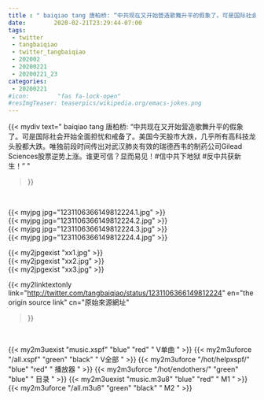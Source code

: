 ```yaml
---
title : " baiqiao tang 唐柏桥: “中共现在又开始营造歌舞升平的假象了。可是国际社会开始全面担忧和戒备了。美国今天股市大跌，几乎所有高科技龙头股都大跌。唯独前段时间传出对武汉肺炎有效的瑞德西韦的制药公司Gilead Sciences股票逆势上涨。谁更可信？显而易见！#信中共下地狱 #反中共获新生！”  "
date:        2020-02-21T23:29:44-07:00
tags:
 - twitter
 - tangbaiqiao
 - twitter_tangbaiqiao
 - 202002
 - 20200221
 - 20200221_23
categories:
 - 20200221
#icon:        "fas fa-lock-open"
#resImgTeaser: teaserpics/wikipedia.org/emacs-jokes.png
---
```


{{< mydiv text=" baiqiao tang 唐柏桥: “中共现在又开始营造歌舞升平的假象了。可是国际社会开始全面担忧和戒备了。美国今天股市大跌，几乎所有高科技龙头股都大跌。唯独前段时间传出对武汉肺炎有效的瑞德西韦的制药公司Gilead Sciences股票逆势上涨。谁更可信？显而易见！#信中共下地狱 #反中共获新生！”  "
>}}
<br>


 {{< myjpg jpg="1231106366149812224.1.jpg" >}}<br>  {{< myjpg jpg="1231106366149812224.2.jpg" >}}<br>  {{< myjpg jpg="1231106366149812224.3.jpg" >}}<br>  {{< myjpg jpg="1231106366149812224.4.jpg" >}}<br> 

{{< my2jpgexist "xx1.jpg" >}}<br>
{{< my2jpgexist "xx2.jpg" >}}<br>
{{< my2jpgexist "xx3.jpg" >}}<br>


{{< my2linktextonly link="http://twitter.com/tangbaiqiao/status/1231106366149812224"
en="the origin source link" cn="原始來源網址"
>}}


<br>

{{< my2m3uexist "music.xspf"        "blue"   "red"    " V单曲 " >}} {{< my2m3uforce "/all.xspf"         "green"  "black"  " V全部 " >}} {{< my2m3uforce "/hot/helpxspf/"    "blue"   "red"    " 播放器 " >}} {{< my2m3uforce "/hot/endothers/"   "green"  "blue"   " 目录 " >}} {{< my2m3uexist "music.m3u8"        "blue"   "red"    " M1 " >}} {{< my2m3uforce "/all.m3u8"         "green"  "black"  " M2 " >}} 
